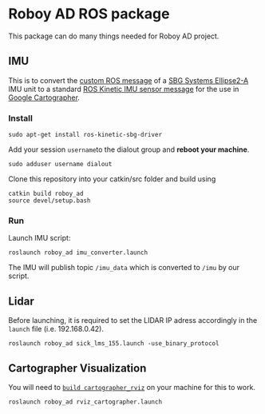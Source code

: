 # Roboy AD ROS package
This package can do many things needed for Roboy AD project.

## IMU 
This is to convert the [custom ROS message](http://docs.ros.org/api/sbg_driver/html/msg/SbgImuData.html) of a [SBG Systems Ellipse2-A](https://www.sbg-systems.com/products/ellipse-2-series/) IMU unit to a standard [ROS Kinetic IMU sensor message](http://docs.ros.org/kinetic/api/sensor_msgs/html/msg/Imu.html) for the use in [Google Cartographer](https://github.com/Roboy/cartographer_ros/tree/roboy).

### Install
```
sudo apt-get install ros-kinetic-sbg-driver
```
Add your session `username`to the dialout group and **reboot your machine**.
```
sudo adduser username dialout
```
Clone this repository into your catkin/src folder and build using
```
catkin build roboy_ad
source devel/setup.bash
```

### Run
Launch IMU script:
```
roslaunch roboy_ad imu_converter.launch
```
The IMU will publish topic `/imu_data` which is converted to `/imu` by our script.

## Lidar
Before launching, it is required to set the LIDAR IP adress accordingly in the `launch` file (i.e. 192.168.0.42). 
```
roslaunch roboy_ad sick_lms_155.launch -use_binary_protocol
```

## Cartographer Visualization
You will need to [`build cartographer_rviz`](https://github.com/Roboy/cartographer_ros/tree/roboy) on your machine for this to work.

```
roslaunch roboy_ad rviz_cartographer.launch
```
